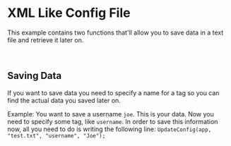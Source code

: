 # XML Like Config File
This example contains two functions that'll allow you to save data in a text file and retrieve it later on. 

<br>

## Saving Data
If you want to save data you need to specify a name for a tag so you can find the actual data you saved later on. 

Example: You want to save a username `joe`. This is your data. 
Now you need to specify some tag, like `username`.
In order to save this information now, all you need to do is writing the following line:
`UpdateConfig(app, "test.txt", "username", "Joe");`
